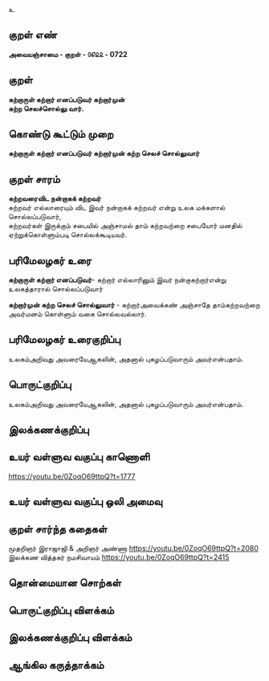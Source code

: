 உ

## குறள் எண் 

**அவையஞ்சாமை - குறள் - ௦௭௨௨ - 0722**  

## குறள் 

**கற்றாருள் கற்றார் எனப்படுவர் கற்றார்முன்  
கற்ற செலச்சொல்லு வார்.**  

## கொண்டு கூட்டும் முறை

**கற்றாருள் கற்றார் எனப்படுவர் கற்றார்முன் கற்ற செலச் சொல்லுவார்**

## குறள் சாரம் 

**கற்றவரைவிட நன்றாகக் கற்றவர்**  
கற்றவர் எல்லாரையும் விட இவர் நன்றாகக் கற்றவர் என்று உலக மக்களால் சொல்லப்படுவார்,   
கற்றவர்கள் இருக்கும் சபையில் அஞ்சாமல் தாம் கற்றவற்றை சபையோர் மனதில் ஏற்றுக்கொள்ளும்படி சொல்லக்கூடியவர்.  

## பரிமேலழகர் உரை

**கற்றாருள் கற்றார் எனப்படுவர்**- கற்றார் எல்லாரினும் இவர் நன்குகற்றார்என்று உலகத்தாரால் சொல்லப்படுவார்    

**கற்றார்முன் கற்ற செலச் சொல்லுவார்** - கற்றார்அவைக்கண் அஞ்சாதே தாம்கற்றவற்றை அவர்மனம் கொள்ளும் வகை சொல்லவல்லார்.   

## பரிமேலழகர் உரைகுறிப்பு   

உலகம்அறிவது அவரையேஆகலின், அதனால் புகழப்படுவாரும் அவர்என்பதாம்.   

## பொருட்குறிப்பு 

உலகம்அறிவது அவரையேஆகலின், அதனால் புகழப்படுவாரும் அவர்என்பதாம்.   

## இலக்கணக்குறிப்பு  


## உயர் வள்ளுவ வகுப்பு காணொளி

https://youtu.be/0ZoqO69ttpQ?t=1777 

## உயர் வள்ளுவ வகுப்பு ஒலி அமைவு 

 
## குறள் சார்ந்த கதைகள் 

மூதறிஞர் இராஜாஜி & அறிஞர் அண்ணா https://youtu.be/0ZoqO69ttpQ?t=2080   
இலக்கண வித்தகர் நமசிவாயம் https://youtu.be/0ZoqO69ttpQ?t=2415   
## தொன்மையான சொற்கள்


## பொருட்குறிப்பு விளக்கம்


## இலக்கணக்குறிப்பு விளக்கம்


## ஆங்கில கருத்தாக்கம் 


